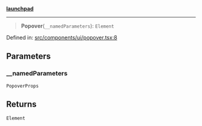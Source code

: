 [**launchpad**](index.md)

***

> **Popover**(`__namedParameters`): `Element`

Defined in: [src/components/ui/popover.tsx:8](https://github.com/victorbratov/launchpad/blob/d14315d3bd6634bc1c0e4507f8ad0551e9221cbc/src/components/ui/popover.tsx#L8)

## Parameters

### \_\_namedParameters

`PopoverProps`

## Returns

`Element`
